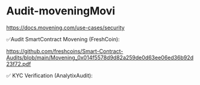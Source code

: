 # Audit-moveningMovi


https://docs.movening.com/use-cases/security


✅Audit SmartContract Movening (FreshCoin):

https://github.com/freshcoins/Smart-Contract-Audits/blob/main/Movening_0x014f5578d9d82a259de0d63ee06ed36b92d23f72.pdf




✅ KYC Verification (AnalytixAudit):
